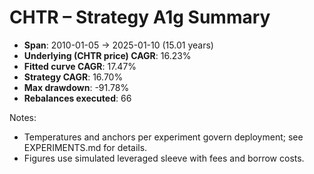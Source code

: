 # CHTR – Strategy A1g Summary

- **Span**: 2010-01-05 → 2025-01-10 (15.01 years)
- **Underlying (CHTR price) CAGR**: 16.23%
- **Fitted curve CAGR**: 17.47%
- **Strategy CAGR**: 16.70%
- **Max drawdown**: -91.78%
- **Rebalances executed**: 66

Notes:

- Temperatures and anchors per experiment govern deployment; see EXPERIMENTS.md for details.
- Figures use simulated leveraged sleeve with fees and borrow costs.
